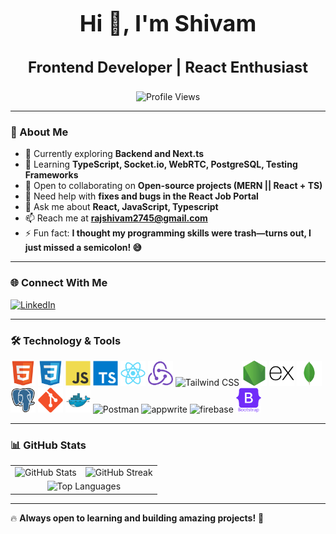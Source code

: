<h1 align="center" style="font-size: 36px;">Hi 👋, I'm Shivam </h1>
<h3 align="center" style="font-size: 24px;">Frontend Developer | React Enthusiast</h3>

<p align="center">
  <img src="https://komarev.com/ghpvc/?username=shivambishtt&label=Profile%20views&color=0e75b6&style=flat" alt="Profile Views" />
</p>

---

### 🚀 About Me
- 🔭 Currently exploring **Backend and Next.ts**  
- 🌱 Learning **TypeScript, Socket.io, WebRTC, PostgreSQL, Testing Frameworks**  
- 👯 Open to collaborating on **Open-source projects (MERN || React + TS)**  
- 🤝 Need help with **fixes and bugs in the React Job Portal**  
- 💬 Ask me about **React, JavaScript, Typescript**  
- 📫 Reach me at **rajshivam2745@gmail.com**  
- ⚡ Fun fact: **I thought my programming skills were trash—turns out, I just missed a semicolon! 😅**

---

### 🌐 Connect With Me  
<p align="left">
  <a href="https://linkedin.com/in/shivambishtt" target="_blank">
    <img src="https://img.shields.io/badge/LinkedIn-%230077B5.svg?style=for-the-badge&logo=linkedin&logoColor=white" alt="LinkedIn" />
  </a>
</p>

---

### 🛠️ Technology & Tools  
<p align="left">
  <img src="https://raw.githubusercontent.com/devicons/devicon/master/icons/html5/html5-original.svg" alt="HTML5" width="40" height="40"/> 
  <img src="https://raw.githubusercontent.com/devicons/devicon/master/icons/css3/css3-original.svg" alt="CSS3" width="40" height="40"/>
  <img src="https://raw.githubusercontent.com/devicons/devicon/master/icons/javascript/javascript-original.svg" alt="JavaScript" width="40" height="40"/>
  <img src="https://raw.githubusercontent.com/devicons/devicon/master/icons/typescript/typescript-original.svg" alt="TypeScript" width="40" height="40"/>
  <img src="https://raw.githubusercontent.com/devicons/devicon/master/icons/react/react-original.svg" alt="React.js" width="40" height="40"/>
  <img src="https://raw.githubusercontent.com/devicons/devicon/master/icons/redux/redux-original.svg" alt="Redux" width="40" height="40"/>
  <img src="https://www.vectorlogo.zone/logos/tailwindcss/tailwindcss-icon.svg" alt="Tailwind CSS" width="40" height="40"/>
  <img src="https://raw.githubusercontent.com/devicons/devicon/master/icons/nodejs/nodejs-original.svg" alt="Node.js" width="40" height="40"/>
  <img src="https://raw.githubusercontent.com/devicons/devicon/master/icons/express/express-original.svg" alt="Express.js" width="40" height="40"/>
  <img src="https://raw.githubusercontent.com/devicons/devicon/master/icons/mongodb/mongodb-original.svg" alt="MongoDB" width="40" height="40"/>
  <img src="https://raw.githubusercontent.com/devicons/devicon/master/icons/postgresql/postgresql-original.svg" alt="PostgreSQL" width="40" height="40"/>
  <img src="https://raw.githubusercontent.com/devicons/devicon/master/icons/git/git-original.svg" alt="Git" width="40" height="40"/>
  <img src="https://raw.githubusercontent.com/devicons/devicon/master/icons/docker/docker-original.svg" alt="Docker" width="40" height="40"/>
  <img src="https://www.vectorlogo.zone/logos/getpostman/getpostman-icon.svg" alt="Postman" width="40" height="40"/>
  <img src="https://www.vectorlogo.zone/logos/appwriteio/appwriteio-icon.svg" alt="appwrite" width="40" height="40"/>
  <img src="https://www.vectorlogo.zone/logos/firebase/firebase-icon.svg" alt="firebase" width="40" height="40"/>
  <img src="https://raw.githubusercontent.com/devicons/devicon/master/icons/bootstrap/bootstrap-plain-wordmark.svg" alt="bootstrap" width="40" height="40"/>
</p>

---

### 📊 GitHub Stats  
<p align="center">
  <table>
    <tr>
      <td>
        <img src="https://github-readme-stats.vercel.app/api?username=shivambishtt&show_icons=true&theme=onedark&bg_color=151515&title_color=ff5555&text_color=ffffff&icon_color=ffcc00" alt="GitHub Stats" />
      </td>
      <td>
        <img src="https://github-readme-streak-stats.herokuapp.com/?user=shivambishtt&theme=onedark&background=151515&ring=ff5555&fire=ffcc00&currStreakLabel=ff5555" alt="GitHub Streak" />
      </td>
    </tr>
    <tr>
      <td colspan="2">
        <div align="center">
          <img src="https://github-readme-stats.vercel.app/api/top-langs?username=shivambishtt&layout=compact&theme=onedark&bg_color=151515&title_color=ff5555&text_color=ffffff" alt="Top Languages" />
        </div>
      </td>
    </tr>
  </table>
</p>

---

🔥 **Always open to learning and building amazing projects!** 🚀 

